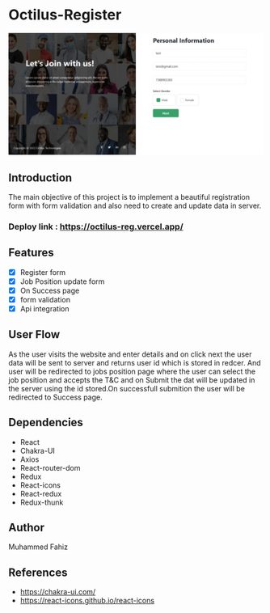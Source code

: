 # Octilus-Register

![Demo](/src/assets/octilus-thumb.jpeg)



## Introduction

The main objective of this project is to implement a beautiful registration form with form validation and also need to create and update data in server.

### Deploy link : <https://octilus-reg.vercel.app/>

## Features

- [x] Register form
- [x] Job Position update form
- [x] On Success page
- [x] form validation
- [x] Api integration

## User Flow

As the user visits the website and enter details and on click next the user data will be sent to server and returns user id which is stored in redcer. And user will be redirected to jobs position page where the user can select the job position and accepts the T&C and on Submit the dat will be updated in the server using the id stored.On successfull submition the user will be  redirected to Success page.

## Dependencies

- React
- Chakra-UI
- Axios
- React-router-dom
- Redux
- React-icons
- React-redux
- Redux-thunk

## Author

Muhammed Fahiz

## References

- <https://chakra-ui.com/>
- <https://react-icons.github.io/react-icons>
